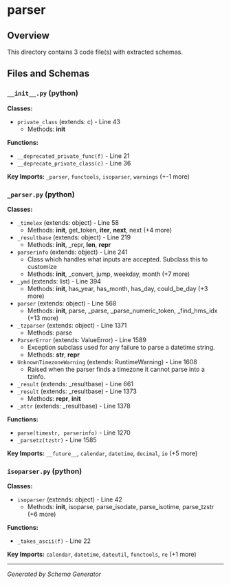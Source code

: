 # parser

## Overview

This directory contains 3 code file(s) with extracted schemas.

## Files and Schemas

### `__init__.py` (python)

**Classes:**
- `private_class` (extends: c) - Line 43
  - Methods: __init__

**Functions:**
- `__deprecated_private_func(f)` - Line 21
- `__deprecate_private_class(c)` - Line 36

**Key Imports:** `_parser`, `functools`, `isoparser`, `warnings` (+-1 more)

### `_parser.py` (python)

**Classes:**
- `_timelex` (extends: object) - Line 58
  - Methods: __init__, get_token, __iter__, __next__, next (+4 more)
- `_resultbase` (extends: object) - Line 219
  - Methods: __init__, _repr, __len__, __repr__
- `parserinfo` (extends: object) - Line 241
  - Class which handles what inputs are accepted. Subclass this to customize
  - Methods: __init__, _convert, jump, weekday, month (+7 more)
- `_ymd` (extends: list) - Line 394
  - Methods: __init__, has_year, has_month, has_day, could_be_day (+3 more)
- `parser` (extends: object) - Line 568
  - Methods: __init__, parse, _parse, _parse_numeric_token, _find_hms_idx (+13 more)
- `_tzparser` (extends: object) - Line 1371
  - Methods: parse
- `ParserError` (extends: ValueError) - Line 1589
  - Exception subclass used for any failure to parse a datetime string.
  - Methods: __str__, __repr__
- `UnknownTimezoneWarning` (extends: RuntimeWarning) - Line 1608
  - Raised when the parser finds a timezone it cannot parse into a tzinfo.
- `_result` (extends: _resultbase) - Line 661
- `_result` (extends: _resultbase) - Line 1373
  - Methods: __repr__, __init__
- `_attr` (extends: _resultbase) - Line 1378

**Functions:**
- `parse(timestr, parserinfo)` - Line 1270
- `_parsetz(tzstr)` - Line 1585

**Key Imports:** `__future__`, `calendar`, `datetime`, `decimal`, `io` (+5 more)

### `isoparser.py` (python)

**Classes:**
- `isoparser` (extends: object) - Line 42
  - Methods: __init__, isoparse, parse_isodate, parse_isotime, parse_tzstr (+6 more)

**Functions:**
- `_takes_ascii(f)` - Line 22

**Key Imports:** `calendar`, `datetime`, `dateutil`, `functools`, `re` (+1 more)

---
*Generated by Schema Generator*